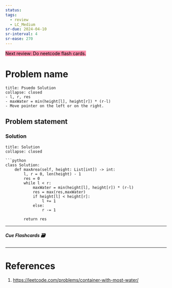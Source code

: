 ```yaml
---
status: 
tags:
  - review
  - LC_Medium
sr-due: 2024-04-10
sr-interval: 4
sr-ease: 270
---
```



<mark style="background: #FF5582A6;">Next review: Do neetcode flash cards.</mark>

# Problem name
```ad-tldr
title: Psuedo Solution
collapse: closed
- l, r, res
- maxWater = min(height[l], height[r]) * (r-l)
- Move pointer on the left or on the right.
```
## Problem statement


### Solution
```ad-tldr
title: Solution
collapse: closed

```python
class Solution:
    def maxArea(self, height: List[int]) -> int:
        l, r = 0, len(height) - 1
        res = 0
        while l < r:
            maxWater = min(height[l], height[r]) * (r-l)
            res = max(res,maxWater)
            if height[l] < height[r]:
                l += 1
            else:
                r -= 1
            
        return res

```

---
##### Cue Flashcards 🗃

---
# References
1. https://leetcode.com/problems/container-with-most-water/

